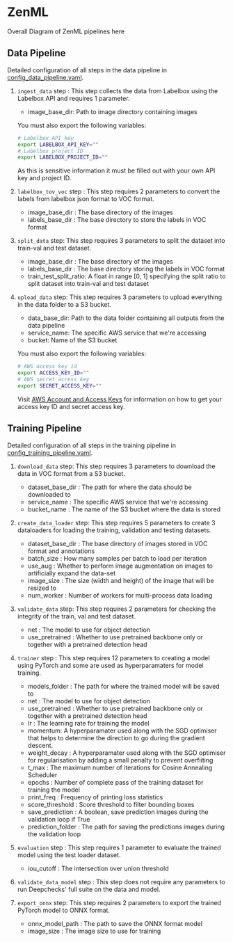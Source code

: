 # ZenML

Overall Diagram of ZenML pipelines here

## Data Pipeline

Detailed configuration of all steps in the data pipeline in [config_data_pipeline.yaml](pipelines/data_pipeline/config_data_pipeline.yaml).

1. `ingest_data` step : This step collects the data from Labelbox using the Labelbox API and requires 1 parameter.
    * image_base_dir: Path to image directory containing images

    You must also export the following variables:
    ```bash
    # Labelbox API key
    export LABELBOX_API_KEY=""
    # Labelbox project ID
    export LABELBOX_PROJECT_ID=""
    ```

    As this is sensitive information it must be filled out with your own API key and project ID.

2. `labelbox_tov_voc` step : This step requires 2 parameters to convert the labels from labelbox json format to VOC format.
    * image_base_dir : The base directory of the images
    * labels_base_dir : The base directory to store the labels in VOC format

3. `split_data` step: This step requires 3 parameters to split the dataset into train-val and test dataset.
    * image_base_dir : The base directory of the images
    * labels_base_dir : The base directory storing the labels in VOC format
    * train_test_split_ratio: A float in range [0, 1] specifying the split ratio to split dataset into train-val and test dataset

4. `upload_data` step: This step requires 3 parameters to upload everything in the data folder to a S3 bucket.
    * data_base_dir: Path to the data folder containing all outputs from the data pipeline
    * service_name: The specific AWS service that we're accessing
    * bucket: Name of the S3 bucket

    You must also export the following variables:
    ```bash
    # AWS access key id
    export ACCESS_KEY_ID=""
    # AWS secret access key
    export SECRET_ACCESS_KEY=""
    ```
    Visit [AWS Account and Access Keys](https://docs.aws.amazon.com/powershell/latest/userguide/pstools-appendix-sign-up.html) for information on how to get your access key ID and secret access key.

## Training Pipeline

Detailed configuration of all steps in the training pipeline in [config_training_pipeline.yaml](pipelines/training_pipeline/config_training_pipeline.yaml).

1. `download_data` step: This step requires 3 parameters to download the data in VOC format from a S3 bucket.
    * dataset_base_dir : The path for where the data should be downloaded to
    * service_name : The specific AWS service that we're accessing
    * bucket_name : The name of the S3 bucket where the data is stored

2. `create_data_loader` step: This step requires 5 parameters to create 3 dataloaders for loading the training, validation and testing datasets.
    * dataset_base_dir : The base directory of images stored in VOC format and annotations
    * batch_size : How many samples per batch to load per iteration
    * use_aug : Whether to perform image augmentation on images to artificially expand the data-set
    * image_size : The size (width and height) of the image that will be resized to
    * num_worker : Number of workers for multi-process data loading

3. `validate_data` step: This step requires 2 parameters for checking the integrity of the train, val and test dataset.
    * net : The model to use for object detection
    * use_pretrained : Whether to use pretrained backbone only or together with a pretrained detection head

4. `trainer` step : This step requires 12 parameters to creating a model using PyTorch and some are used as hyperparamaters for model training.
    * models_folder : The path for where the trained model will be saved to
    * net : The model to use for object detection
    * use_pretrained : Whether to use pretrained backbone only or together with a pretrained detection head
    * lr : The learning rate for training the model
    * momentum: A hyperparamater used along with the SGD optimiser that helps to determine the direction to go during the gradient descent.
    * weight_decay : A hyperparamater used along with the SGD optimiser for regularisation by adding a small penalty to prevent overfiiting
    * t_max : The maximum number of iterations for Cosine Annealing Scheduler
    * epochs : Number of complete pass of the training dataset for training the model
    * print_freq : Frequency of printing loss statistics
    * score_threshold : Score threshold to filter bounding boxes
    * save_prediction : A boolean, save prediction images during the validation loop if True
    * prediction_folder : The path for saving the predictions images during the validation loop

5. `evaluation` step : This step requires 1 parameter to evaluate the trained model using the test loader dataset.
    * iou_cutoff : The intersection over union threshold

6. `validate_data_model` step : This step does not require any parameters to run Deepchecks' full suite on the data and model.

7. `export_onnx` step: This step requires 2 parameters to export the trained PyTorch model to ONNX format.
    * onnx_model_path : The path to save the ONNX format model
    * image_size : The image size to use for training